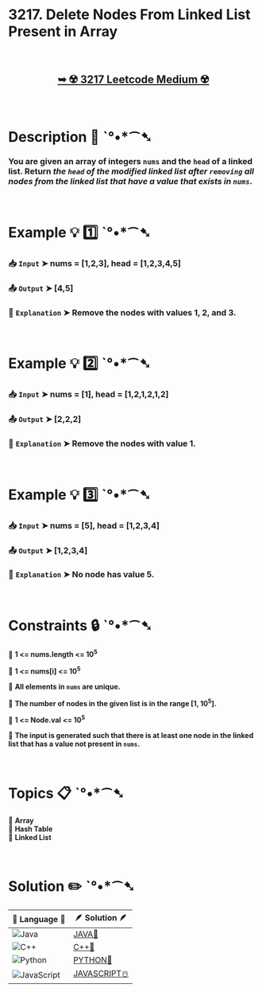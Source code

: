 # 3217. Delete Nodes From Linked List Present in Array

</br>

<h2 align="center"> 

<a href="https://leetcode.com/problems/delete-nodes-from-linked-list-present-in-array/description/?envType=daily-question&envId=2024-09-06"><strong>➥ ☢️ 3217 Leetcode Medium ☢️ </strong></a>
</h2>

</br>

# Description 📜 ˋ°•*⁀➷

### You are given an array of integers `nums` and the `head` of a linked list. Return *the `head` of the modified linked list after `removing` all nodes from the linked list that have a value that exists in `nums`*.

</br>

# Example 💡 1️⃣ ˋ°•*⁀➷

  ### 📥 `Input`  ➤  nums = [1,2,3], head = [1,2,3,4,5]

  ### 📤 `Output`  ➤ [4,5]

  ### 🔦 `Explanation`  ➤ Remove the nodes with values 1, 2, and 3.

</br>

# Example 💡 2️⃣ ˋ°•*⁀➷

  ### 📥 `Input` ➤ nums = [1], head = [1,2,1,2,1,2]

  ### 📤 `Output`  ➤ [2,2,2]

  ### 🔦 `Explanation` ➤ Remove the nodes with value 1.


</br>

# Example 💡 3️⃣ ˋ°•*⁀➷

  ### 📥 `Input` ➤ nums = [5], head = [1,2,3,4]

  ### 📤 `Output`  ➤  [1,2,3,4]

  ### 🔦 `Explanation`  ➤ No node has value 5.

</br>

# Constraints 🔒 ˋ°•*⁀➷

🔹 **1 <= nums.length <= 10<sup>5</sup>** </br>

🔹 **1 <= nums[i] <= 10<sup>5</sup>** </br>

🔹 **All elements in `nums` are unique.** </br>

🔹 **The number of nodes in the given list is in the range [1, 10<sup>5</sup>].** </br>

🔹 **1 <= Node.val <= 10<sup>5</sup>** </br>

🔹 **The input is generated such that there is at least one node in the linked list that has a value not present in `nums`.** </br>

</br>

# Topics 📋 ˋ°•*⁀➷

🔸 **Array**  </br>
🔸 **Hash Table**  </br>
🔸 **Linked List**  </br>

</br>

# Solution ✏️ ˋ°•*⁀➷

| 📒 Language 📒  | 🪶 Solution 🪶 |
| ------------- | ------------- |
|  ![Java](https://img.shields.io/badge/java-%23ED8B00.svg?style=for-the-badge&logo=openjdk&logoColor=white)  | [JAVA🍁]() |
|  ![C++](https://img.shields.io/badge/c++-%2300599C.svg?style=for-the-badge&logo=c%2B%2B&logoColor=white)  | [C++🎲]()  |
|  ![Python](https://img.shields.io/badge/python-3670A0?style=for-the-badge&logo=python&logoColor=ffdd54)    | [PYTHON🍰]() |
| ![JavaScript](https://img.shields.io/badge/javascript-%23323330.svg?style=for-the-badge&logo=javascript&logoColor=%23F7DF1E)   | [JAVASCRIPT☃️]() |
